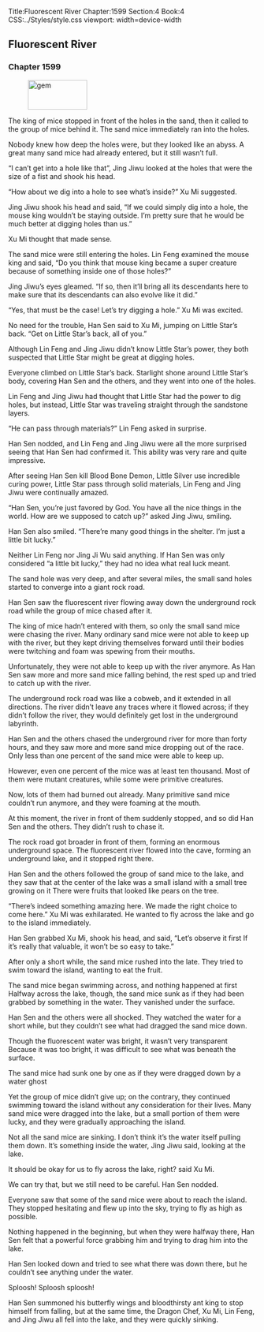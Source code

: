 Title:Fluorescent River 
Chapter:1599 
Section:4 
Book:4 
CSS:../Styles/style.css 
viewport: width=device-width
  
## Fluorescent River
### Chapter 1599
  
<figure>
	<img src="../Images/gem.gif" alt="gem" id="gem" width="120" height="60" />
</figure>
  

  
The king of mice stopped in front of the holes in the sand, then it called to the group of mice behind it. The sand mice immediately ran into the holes.

Nobody knew how deep the holes were, but they looked like an abyss. A great many sand mice had already entered, but it still wasn’t full.

“I can’t get into a hole like that”, Jing Jiwu looked at the holes that were the size of a fist and shook his head.

“How about we dig into a hole to see what’s inside?” Xu Mi suggested.

Jing Jiwu shook his head and said, “If we could simply dig into a hole, the mouse king wouldn’t be staying outside. I’m pretty sure that he would be much better at digging holes than us.”

Xu Mi thought that made sense.

The sand mice were still entering the holes. Lin Feng examined the mouse king and said, “Do you think that mouse king became a super creature because of something inside one of those holes?”

Jing Jiwu’s eyes gleamed. “If so, then it’ll bring all its descendants here to make sure that its descendants can also evolve like it did.”

“Yes, that must be the case! Let’s try digging a hole.” Xu Mi was excited.

No need for the trouble, Han Sen said to Xu Mi, jumping on Little Star’s back. “Get on Little Star’s back, all of you.”

Although Lin Feng and Jing Jiwu didn’t know Little Star’s power, they both suspected that Little Star might be great at digging holes.

Everyone climbed on Little Star’s back. Starlight shone around Little Star’s body, covering Han Sen and the others, and they went into one of the holes.

Lin Feng and Jing Jiwu had thought that Little Star had the power to dig holes, but instead, Little Star was traveling straight through the sandstone layers.

“He can pass through materials?” Lin Feng asked in surprise.

Han Sen nodded, and Lin Feng and Jing Jiwu were all the more surprised seeing that Han Sen had confirmed it. This ability was very rare and quite impressive.

After seeing Han Sen kill Blood Bone Demon, Little Silver use incredible curing power, Little Star pass through solid materials, Lin Feng and Jing Jiwu were continually amazed.

“Han Sen, you’re just favored by God. You have all the nice things in the world. How are we supposed to catch up?” asked Jing Jiwu, smiling.

Han Sen also smiled. “There’re many good things in the shelter. I’m just a little bit lucky.”

Neither Lin Feng nor Jing Ji Wu said anything. If Han Sen was only considered “a little bit lucky,” they had no idea what real luck meant.

The sand hole was very deep, and after several miles, the small sand holes started to converge into a giant rock road.

Han Sen saw the fluorescent river flowing away down the underground rock road while the group of mice chased after it.

The king of mice hadn’t entered with them, so only the small sand mice were chasing the river. Many ordinary sand mice were not able to keep up with the river, but they kept driving themselves forward until their bodies were twitching and foam was spewing from their mouths.

Unfortunately, they were not able to keep up with the river anymore. As Han Sen saw more and more sand mice falling behind, the rest sped up and tried to catch up with the river.

The underground rock road was like a cobweb, and it extended in all directions. The river didn’t leave any traces where it flowed across; if they didn’t follow the river, they would definitely get lost in the underground labyrinth.

Han Sen and the others chased the underground river for more than forty hours, and they saw more and more sand mice dropping out of the race. Only less than one percent of the sand mice were able to keep up.

However, even one percent of the mice was at least ten thousand. Most of them were mutant creatures, while some were primitive creatures.

Now, lots of them had burned out already. Many primitive sand mice couldn’t run anymore, and they were foaming at the mouth.

At this moment, the river in front of them suddenly stopped, and so did Han Sen and the others. They didn’t rush to chase it.

The rock road got broader in front of them, forming an enormous underground space. The fluorescent river flowed into the cave, forming an underground lake, and it stopped right there.

Han Sen and the others followed the group of sand mice to the lake, and they saw that at the center of the lake was a small island with a small tree growing on it There were fruits that looked like pears on the tree.

“There’s indeed something amazing here. We made the right choice to come here.” Xu Mi was exhilarated. He wanted to fly across the lake and go to the island immediately.

Han Sen grabbed Xu Mi, shook his head, and said, “Let’s observe it first If it’s really that valuable, it won’t be so easy to take.”

After only a short while, the sand mice rushed into the late. They tried to swim toward the island, wanting to eat the fruit.

The sand mice began swimming across, and nothing happened at first Halfway across the lake, though, the sand mice sunk as if they had been grabbed by something in the water. They vanished under the surface.

Han Sen and the others were all shocked. They watched the water for a short while, but they couldn’t see what had dragged the sand mice down.

Though the fluorescent water was bright, it wasn’t very transparent Because it was too bright, it was difficult to see what was beneath the surface.

The sand mice had sunk one by one as if they were dragged down by a water ghost

Yet the group of mice didn’t give up; on the contrary, they continued swimming toward the island without any consideration for their lives. Many sand mice were dragged into the lake, but a small portion of them were lucky, and they were gradually approaching the island.

Not all the sand mice are sinking. I don’t think it’s the water itself pulling them down. It’s something inside the water, Jing Jiwu said, looking at the lake.

It should be okay for us to fly across the lake, right? said Xu Mi.

We can try that, but we still need to be careful. Han Sen nodded.

Everyone saw that some of the sand mice were about to reach the island. They stopped hesitating and flew up into the sky, trying to fly as high as possible.

Nothing happened in the beginning, but when they were halfway there, Han Sen felt that a powerful force grabbing him and trying to drag him into the lake.

Han Sen looked down and tried to see what there was down there, but he couldn’t see anything under the water.

Sploosh! Sploosh sploosh!

Han Sen summoned his butterfly wings and bloodthirsty ant king to stop himself from falling, but at the same time, the Dragon Chef, Xu Mi, Lin Feng, and Jing Jiwu all fell into the lake, and they were quickly sinking.